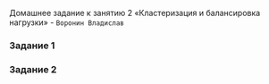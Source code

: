 Домашнее задание к занятию 2 «Кластеризация и балансировка нагрузки» - `Воронин Владислав`

### Задание 1



### Задание 2
